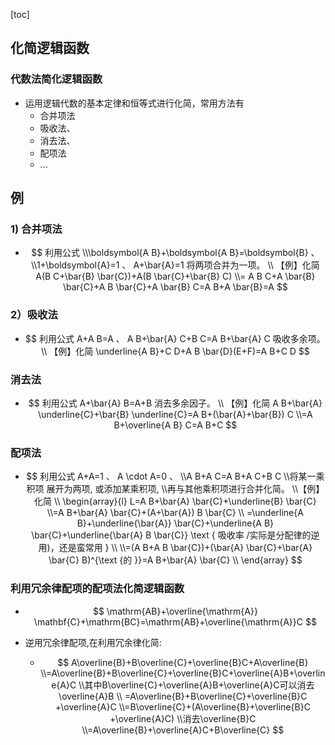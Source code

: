 [toc]



## 化简逻辑函数

### 代数法简化逻辑函数

- 运用逻辑代数的基本定律和恒等式进行化简，常用方法有
  - 合并项法
  - 吸收法、
  - 消去法、
  - 配项法 
  - ...

## 例

### 1) 合并项法

- $$
  利用公式  
  \\\boldsymbol{A B}+\boldsymbol{A B}=\boldsymbol{B} 、 
  \\1+\boldsymbol{A}=1 、 A+\bar{A}=1  将两项合并为一项。
  \\
  【例】化简  A(B C+\bar{B} \bar{C})+A(B \bar{C}+\bar{B} C)
  \\= A B C+A \bar{B} \bar{C}+A B \bar{C}+A \bar{B} C=A B+A \bar{B}=A
  $$

### 2）吸收法

- $$
  利用公式  A+A B=A 、 A B+\bar{A} C+B C=A B+\bar{A} C  吸收多余项。
  \\
  【例】化简  \underline{A B}+C D+A B \bar{D}(E+F)=A B+C D
  $$

### 消去法

- $$
  利用公式  A+\bar{A} B=A+B  消去多余因子。
  \\
  【例】化简  A B+\bar{A} \underline{C}+\bar{B} \underline{C}=A B+(\bar{A}+\bar{B}) C
  \\=A B+\overline{A B} C=A B+C
  $$

  

### 配项法  

- $$
  利用公式  A+A=1 、 A \cdot A=0 、 
  \\A B+A C=A B+A C+B C  
  \\将某一乘积项 展开为两项, 或添加某乘积项, 
  \\再与其他乘积项进行合并化简。
  \\【例】化简
  \\
  \begin{array}{l}
  L=A B+\bar{A} \bar{C}+\underline{B} \bar{C}
  \\=A B+\bar{A} \bar{C}+(A+\bar{A}) B \bar{C} \\
  =\underline{A B}+\underline{\bar{A}} \bar{C}+\underline{A B} \bar{C}+\underline{\bar{A} B \bar{C}} \text { 吸收率 /实际是分配律的逆用)，还是蛮常用 } \\
  \\=(A B+A B \bar{C})+(\bar{A} \bar{C}+\bar{A} \bar{C} B)^{\text {的 }}=A B+\bar{A} \bar{C} \\
  \end{array}
  $$

  



### 利用冗余律配项的配项法化简逻辑函数

- $$
  \mathrm{AB}+\overline{\mathrm{A}} \mathbf{C}+\mathrm{BC}=\mathrm{AB}+\overline{\mathrm{A}}C
  $$

- 逆用冗余律配项,在利用冗余律化简:

  - $$
    A\overline{B}+B\overline{C}+\overline{B}C+A\overline{B}
    \\=A\overline{B}+B\overline{C}+\overline{B}C+\overline{A}B+\overline{A}C
    \\其中B\overline{C}+\overline{A}B+\overline{A}C可以消去\overline{A}B
    \\ =A\overline{B}+B\overline{C}+\overline{B}C +\overline{A}C
    \\=B\overline{C}+(A\overline{B}+\overline{B}C +\overline{A}C)
    \\消去\overline{B}C
    \\=A\overline{B}+\overline{A}C+B\overline{C}
    $$

    



